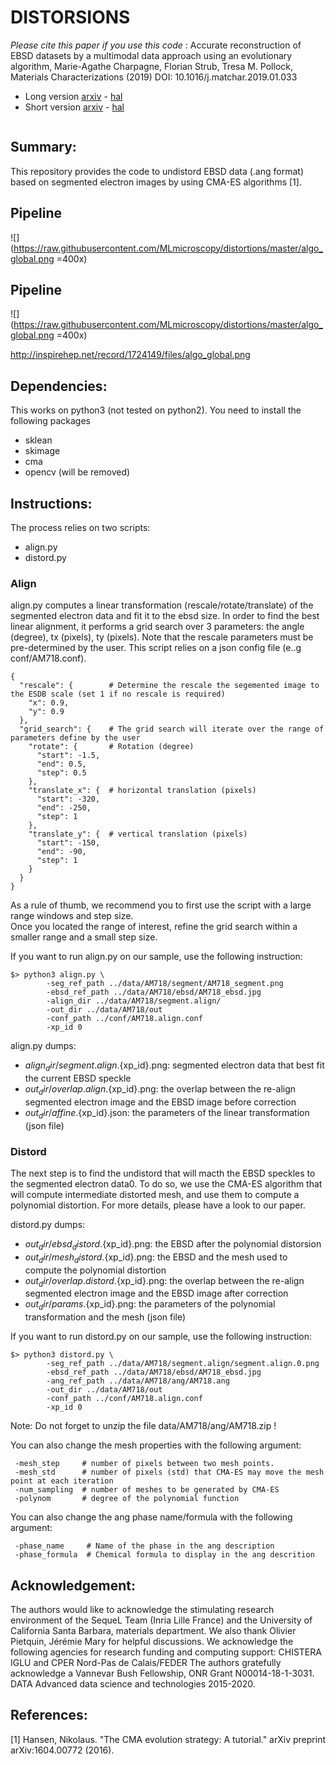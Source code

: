 # DISTORSIONS

*Please cite this paper if you use this code* : 
Accurate reconstruction of EBSD datasets by a multimodal data approach using an evolutionary algorithm, Marie-Agathe Charpagne, Florian Strub, Tresa M. Pollock, Materials Characterizations (2019) DOI: 10.1016/j.matchar.2019.01.033

 - Long version [arxiv](https://arxiv.org/abs/1903.02988) - [hal](https://hal.archives-ouvertes.fr/hal-02062098)
 - Short version [arxiv](https://arxiv.org/abs/1903.02982) - [hal](https://hal.archives-ouvertes.fr/hal-02062104)

```

```



## Summary:

This repository provides the code to undistord EBSD data (.ang format) based on segmented electron images by using CMA-ES algorithms [1].

## Pipeline
![](https://raw.githubusercontent.com/MLmicroscopy/distortions/master/algo_global.png =400x)

## Pipeline
![](https://raw.githubusercontent.com/MLmicroscopy/distortions/master/algo_global.png =400x)


http://inspirehep.net/record/1724149/files/algo_global.png

## Dependencies:
This works on python3 (not tested on python2). You need to install the following packages
 - sklean
 - skimage
 - cma
 - opencv (will be removed)
 
## Instructions:

The process relies on two scripts:
 - align.py 
 - distord.py

### Align 
 
align.py computes a linear transformation (rescale/rotate/translate) of the segmented electron data and fit it to the ebsd size.
In order to find the best linear alignment, it performs a grid search over 3 parameters: the angle (degree), tx (pixels), ty (pixels).
Note that the rescale parameters must be pre-determined by the user.
This script relies on a json config file (e..g conf/AM718.conf).

```
{
  "rescale": {        # Determine the rescale the segemented image to the ESDB scale (set 1 if no rescale is required)
    "x": 0.9,
    "y": 0.9
  },
  "grid_search": {    # The grid search will iterate over the range of parameters define by the user
    "rotate": {       # Rotation (degree)
      "start": -1.5,  
      "end": 0.5,
      "step": 0.5
    },
    "translate_x": {  # horizontal translation (pixels)
      "start": -320,
      "end": -250,
      "step": 1
    },
    "translate_y": {  # vertical translation (pixels)
      "start": -150,
      "end": -90,
      "step": 1
    }
  }
}
```

As a rule of thumb, we recommend you to first use the script with a large range windows and step size.  
Once you located the range of interest, refine the grid search within a smaller range and a small step size.

If you want to run align.py on our sample, use the following instruction:
```
$> python3 align.py \
        -seg_ref_path ../data/AM718/segment/AM718_segment.png
        -ebsd_ref_path ../data/AM718/ebsd/AM718_ebsd.jpg
        -align_dir ../data/AM718/segment.align/
        -out_dir ../data/AM718/out
        -conf_path ../conf/AM718.align.conf
        -xp_id 0
```

align.py dumps:
 - ${align_dir}/segment.align.${xp_id}.png: segmented electron data that best fit the current EBSD speckle
 - ${out_dir}/overlap.align.${xp_id}.png: the overlap between the re-align segmented electron image and the EBSD image before correction
 - ${out_dir}/affine.${xp_id}.json: the parameters of the linear transformation (json file)

### Distord
The next step is to find the undistord that will macth the EBSD speckles to the segmented electron data0.
To do so, we use the CMA-ES algorithm that will compute intermediate distorted mesh, and use them to compute a polynomial distortion.
For more details, please have a look to our paper.

distord.py dumps:
 - ${out_dir}/ebsd_distord.${xp_id}.png: the EBSD after the polynomial distorsion
 - ${out_dir}/mesh_distord.${xp_id}.png: the EBSD and the mesh used to compute the polynomial distortion  
 - ${out_dir}/overlap.distord.${xp_id}.png: the overlap between the re-align segmented electron image and the EBSD image after correction
 - ${out_dir}/params.${xp_id}.png: the parameters of the polynomial transformation and the mesh (json file)

     
If you want to run distord.py on our sample, use the following instruction:

```
$> python3 distord.py \
        -seg_ref_path ../data/AM718/segment.align/segment.align.0.png
        -ebsd_ref_path ../data/AM718/ebsd/AM718_ebsd.jpg
        -ang_ref_path ../data/AM718/ang/AM718.ang
        -out_dir ../data/AM718/out
        -conf_path ../conf/AM718.align.conf
        -xp_id 0
```
Note: Do not forget to unzip the file data/AM718/ang/AM718.zip !

You can also change the mesh properties with the following argument:
```
 -mesh_step     # number of pixels between two mesh points. 
 -mesh_std      # number of pixels (std) that CMA-ES may move the mesh point at each iteration
 -num_sampling  # number of meshes to be generated by CMA-ES
 -polynom       # degree of the polynomial function 
```
   
You can also change the ang phase name/formula with the following argument:
```
 -phase_name     # Name of the phase in the ang description
 -phase_formula  # Chemical formula to display in the ang descrition

```
   

## Acknowledgement:
The authors would like to acknowledge the stimulating research environment of the SequeL Team (Inria Lille France) and the University of California Santa Barbara, materials department.
We also thank Olivier Pietquin, Jérémie Mary for helpful discussions. 
We acknowledge the following agencies for research funding and computing support: CHISTERA IGLU and CPER Nord-Pas de Calais/FEDER
The authors gratefully acknowledge a Vannevar Bush Fellowship, ONR Grant N00014-18-1-3031.
DATA Advanced data science and technologies 2015-2020.

## References:

[1] Hansen, Nikolaus. "The CMA evolution strategy: A tutorial." arXiv preprint arXiv:1604.00772 (2016).

 
 
  

